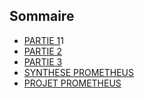 ## Sommaire

* [PARTIE 1](https://github.com/alexvallau/23-813-LEICHTNAM-ARIZZI/blob/main/README-P1.md)1
* [PARTIE 2](https://github.com/alexvallau/23-813-LEICHTNAM-ARIZZI/blob/main/README-P2.md)
* [PARTIE 3](https://github.com/alexvallau/23-813-LEICHTNAM-ARIZZI/blob/main/README-P3.md)
* [SYNTHESE PROMETHEUS](https://github.com/alexvallau/23-813-LEICHTNAM-ARIZZI/blob/main/README-PROM-DESCRIPTION.md)
* [PROJET PROMETHEUS](https://github.com/alexvallau/23-813-LEICHTNAM-ARIZZI/blob/main/readME-PROJET.md)


